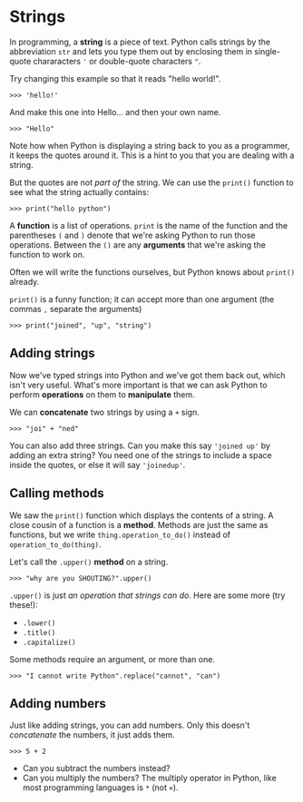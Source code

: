 # Strings

In programming, a **string** is a piece of text. Python calls strings by the
abbreviation `str` and lets you type them out by enclosing them in single-quote
chararacters `'` or double-quote characters `"`.

Try changing this example so that it reads "hello world!".

```repl
>>> 'hello!'
```

And make this one into Hello... and then your own name.

```repl
>>> "Hello"
```

Note how when Python is displaying a string back to you as a programmer, it
keeps the quotes around it. This is a hint to you that you are dealing with a
string.

But the quotes are not *part of* the string. We can use the `print()` function
to see what the string actually contains:

```repl
>>> print("hello python")
```

A **function** is a list of operations. `print` is the name of the function and
the parentheses `(` and `)` denote that we're asking Python to run those
operations. Between the `()` are any **arguments** that we're asking the
function to work on.

Often we will write the functions ourselves, but Python knows about `print()`
already.

`print()` is a funny function; it can accept more than one argument (the commas
`,` separate the arguments)

```repl
>>> print("joined", "up", "string")
```


## Adding strings

Now we've typed strings into Python and we've got them back out, which isn't
very useful. What's more important is that we can ask Python to perform
**operations** on them to **manipulate** them.

We can **concatenate** two strings by using a `+` sign.

```repl
>>> "joi" + "ned"
```

You can also add three strings. Can you make this say `'joined up'` by adding
an extra string? You need one of the strings to include a space inside the
quotes, or else it will say `'joinedup'`.


## Calling methods

We saw the `print()` function which displays the contents of a string.
A close cousin of a function is a **method**. Methods are just the same as
functions, but we write `thing.operation_to_do()` instead of
`operation_to_do(thing)`.

Let's call the `.upper()` **method** on a string. 

```repl
>>> "why are you SHOUTING?".upper()
```

`.upper()` is just *an operation that strings can do*. Here are some more (try
these!):

* `.lower()`
* `.title()`
* `.capitalize()`

Some methods require an argument, or more than one. 

```repl
>>> "I cannot write Python".replace("cannot", "can")
```


## Adding numbers

Just like adding strings, you can add numbers. Only this doesn't *concatenate*
the numbers, it just adds them.

```repl
>>> 5 + 2
```

* Can you subtract the numbers instead?
* Can you multiply the numbers? The multiply operator in Python, like most
  programming languages is `*` (not `×`).
